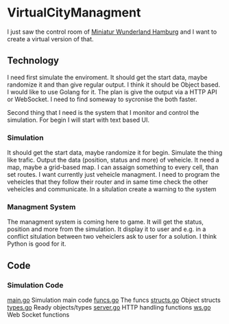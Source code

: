 # VirtualCityManagment

I just saw the control room of [Miniatur Wunderland Hamburg](https://link.com) and I want to create a virtual version of that.

## Technology

I need first simulate the enviroment. It should get the start data, maybe randomize it and than give regular output. I think it should be Object based. I would like to use Golang for it. The plan is give the output via a HTTP API or WebSocket. I need to find someway to sycronise the both faster.

Second thing that I need is the system that I monitor and control the simulation. For begin I will start with text based UI.

### Simulation

It should get the start data, maybe randomize it for begin. Simulate the thing like trafic. Output the data (position, status and more) of veheicle.
It need a map, maybe a grid-based map. I can assaign something to every cell, than set routes.
I want currently just veheicle managment.
I need to program the veheicles that they follow their router and in same time check the other veheicles and communicate. In a situlation create a warning to the system

### Managment System

The managment system is coming here to game. It will get the status, position and more from the simulation. It display it to user and e.g. in a conflict situlation between two veheiclers ask to user for a solution.
I think Python is good for it.

## Code

### Simulation Code

[main.go](Simulation/main.go) Simulation main code
[funcs.go](Simulation/funcs.go) The funcs
[structs.go](Simulation/structs.go) Object structs
[types.go](Simulation/types.go) Ready objects/types
[server.go](Simulation/server.go) HTTP handling functions
[ws.go](Simulation/ws.go) Web Socket functions
